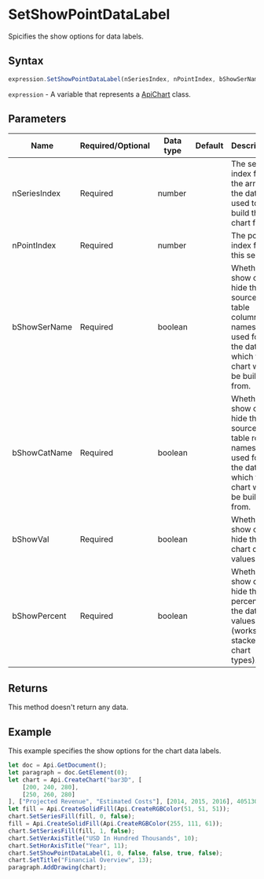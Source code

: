 # SetShowPointDataLabel

Spicifies the show options for data labels.

## Syntax

```javascript
expression.SetShowPointDataLabel(nSeriesIndex, nPointIndex, bShowSerName, bShowCatName, bShowVal, bShowPercent);
```

`expression` - A variable that represents a [ApiChart](../ApiChart.md) class.

## Parameters

| **Name** | **Required/Optional** | **Data type** | **Default** | **Description** |
| ------------- | ------------- | ------------- | ------------- | ------------- |
| nSeriesIndex | Required | number |  | The series index from the array of the data used to build the chart from. |
| nPointIndex | Required | number |  | The point index from this series. |
| bShowSerName | Required | boolean |  | Whether to show or hide the source table column names used for the data which the chart will be build from. |
| bShowCatName | Required | boolean |  | Whether to show or hide the source table row names used for the data which the chart will be build from. |
| bShowVal | Required | boolean |  | Whether to show or hide the chart data values. |
| bShowPercent | Required | boolean |  | Whether to show or hide the percent for the data values (works with stacked chart types). |

## Returns

This method doesn't return any data.

## Example

This example specifies the show options for the chart data labels.

```javascript editor-docx
let doc = Api.GetDocument();
let paragraph = doc.GetElement(0);
let chart = Api.CreateChart("bar3D", [
	[200, 240, 280],
	[250, 260, 280]
], ["Projected Revenue", "Estimated Costs"], [2014, 2015, 2016], 4051300, 2347595, 24);
let fill = Api.CreateSolidFill(Api.CreateRGBColor(51, 51, 51));
chart.SetSeriesFill(fill, 0, false);
fill = Api.CreateSolidFill(Api.CreateRGBColor(255, 111, 61));
chart.SetSeriesFill(fill, 1, false);
chart.SetVerAxisTitle("USD In Hundred Thousands", 10);
chart.SetHorAxisTitle("Year", 11);
chart.SetShowPointDataLabel(1, 0, false, false, true, false);
chart.SetTitle("Financial Overview", 13);
paragraph.AddDrawing(chart);
```

